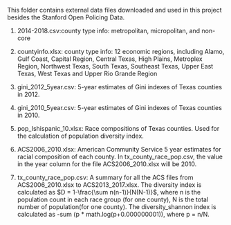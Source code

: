 This folder contains external data files downloaded and used in this project besides the Stanford Open Policing Data.

1. 2014-2018.csv:county type info: metropolitan, micropolitan, and non-core

2. countyinfo.xlsx: county type info: 12 economic regions, including Alamo, Gulf Coast, Capital Region, Central Texas, High Plains, Metroplex Region, Northwest Texas, South Texas, Southeast Texas, Upper East Texas, West Texas and Upper Rio Grande Region

3. gini_2012_5year.csv: 5-year estimates of Gini indexes of Texas counties in 2012.

4. gini_2010_5year.csv: 5-year estimates of Gini indexes of Texas counties in 2010.

5. pop_Ishispanic_10.xlsx: Race compositions of Texas counties. Used for the calculation of population diversity index.

6. ACS2006_2010.xlsx: American Community Service 5 year estimates for racial composition of each county. In tx_county_race_pop.csv, the value in the year column for the file ACS2006_2010.xlsx will be 2010.

7. tx_county_race_pop.csv: A summary for all the ACS files from ACS2006_2010.xlsx to ACS2013_2017.xlsx. The diversity index is calculated as $D = 1-\frac{\sum n(n-1)}{N(N-1)}$, where n is the population count in each race group (for one county), N is the total number of population(for one county). The diversity_shannon index is calculated as -sum (p * math.log(p+0.000000001)), where p = n/N.
